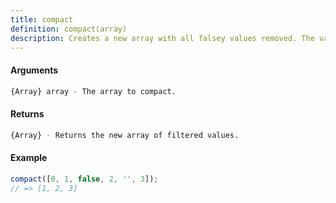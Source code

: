 ```yaml
---
title: compact
definition: compact(array)
description: Creates a new array with all falsey values removed. The values `false`, `null`, `0`, `""`, `undefined`, and `NaN` are falsey.
---
```


#### Arguments

```bash
{Array} array - The array to compact.
```

#### Returns

```bash
{Array} - Returns the new array of filtered values.
```

#### Example

```ts
compact([0, 1, false, 2, '', 3]);
// => [1, 2, 3]
```
